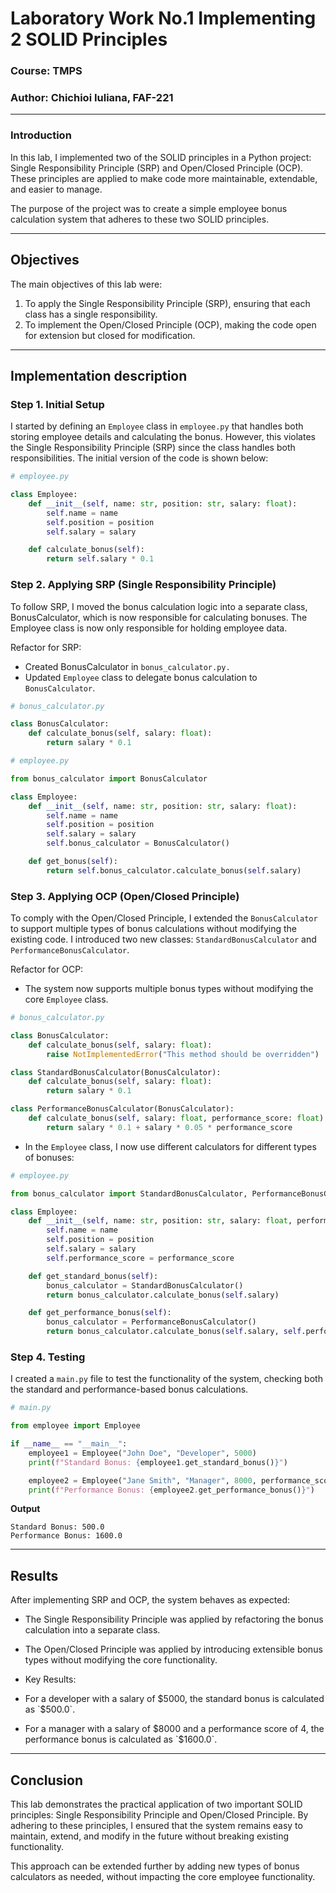# Laboratory Work No.1 Implementing 2 SOLID Principles 

### Course: TMPS
### Author: Chichioi Iuliana, FAF-221

----


### Introduction
In this lab, I implemented two of the SOLID principles in a Python project: Single Responsibility Principle (SRP) and Open/Closed Principle (OCP). These principles are applied to make code more maintainable, extendable, and easier to manage.

The purpose of the project was to create a simple employee bonus calculation system that adheres to these two SOLID principles.

---

## Objectives

The main objectives of this lab were:

1. To apply the Single Responsibility Principle (SRP), ensuring that each class has a single responsibility.
2. To implement the Open/Closed Principle (OCP), making the code open for extension but closed for modification.

---

## Implementation description

### Step 1. Initial Setup

I started by defining an `Employee` class in `employee.py` that handles both storing employee details and calculating the bonus. However, this violates the Single Responsibility Principle (SRP) since the class handles both responsibilities. The initial version of the code is shown below:

```python
# employee.py

class Employee:
    def __init__(self, name: str, position: str, salary: float):
        self.name = name
        self.position = position
        self.salary = salary

    def calculate_bonus(self):
        return self.salary * 0.1

```

### Step 2. Applying SRP (Single Responsibility Principle)
To follow SRP, I moved the bonus calculation logic into a separate class, BonusCalculator, which is now responsible for calculating bonuses. The Employee class is now only responsible for holding employee data.

Refactor for SRP:

- Created BonusCalculator in `bonus_calculator.py.`
- Updated `Employee` class to delegate bonus calculation to `BonusCalculator`.

```python
# bonus_calculator.py

class BonusCalculator:
    def calculate_bonus(self, salary: float):
        return salary * 0.1

```

```python
# employee.py

from bonus_calculator import BonusCalculator

class Employee:
    def __init__(self, name: str, position: str, salary: float):
        self.name = name
        self.position = position
        self.salary = salary
        self.bonus_calculator = BonusCalculator()

    def get_bonus(self):
        return self.bonus_calculator.calculate_bonus(self.salary)

```

### Step 3. Applying OCP (Open/Closed Principle)

To comply with the Open/Closed Principle, I extended the `BonusCalculator` to support multiple types of bonus calculations without modifying the existing code. I introduced two new classes: `StandardBonusCalculator` and `PerformanceBonusCalculator`.

Refactor for OCP:

- The system now supports multiple bonus types without modifying the core `Employee` class.

```python
# bonus_calculator.py

class BonusCalculator:
    def calculate_bonus(self, salary: float):
        raise NotImplementedError("This method should be overridden")

class StandardBonusCalculator(BonusCalculator):
    def calculate_bonus(self, salary: float):
        return salary * 0.1

class PerformanceBonusCalculator(BonusCalculator):
    def calculate_bonus(self, salary: float, performance_score: float):
        return salary * 0.1 + salary * 0.05 * performance_score

```

- In the `Employee` class, I now use different calculators for different types of bonuses:

```python
# employee.py

from bonus_calculator import StandardBonusCalculator, PerformanceBonusCalculator

class Employee:
    def __init__(self, name: str, position: str, salary: float, performance_score: float = 0):
        self.name = name
        self.position = position
        self.salary = salary
        self.performance_score = performance_score

    def get_standard_bonus(self):
        bonus_calculator = StandardBonusCalculator()
        return bonus_calculator.calculate_bonus(self.salary)

    def get_performance_bonus(self):
        bonus_calculator = PerformanceBonusCalculator()
        return bonus_calculator.calculate_bonus(self.salary, self.performance_score)

```
### Step 4. Testing

I created a `main.py` file to test the functionality of the system, checking both the standard and performance-based bonus calculations.

```python
# main.py

from employee import Employee

if __name__ == "__main__":
    employee1 = Employee("John Doe", "Developer", 5000)
    print(f"Standard Bonus: {employee1.get_standard_bonus()}")

    employee2 = Employee("Jane Smith", "Manager", 8000, performance_score=4)
    print(f"Performance Bonus: {employee2.get_performance_bonus()}")

```
**Output**

```
Standard Bonus: 500.0
Performance Bonus: 1600.0
```

--- 
## Results

After implementing SRP and OCP, the system behaves as expected:

- The Single Responsibility Principle was applied by refactoring the bonus calculation into a separate class.
- The Open/Closed Principle was applied by introducing extensible bonus types without modifying the core functionality.

- Key Results:

- For a developer with a salary of $5000, the standard bonus is calculated as `$500.0`.
- For a manager with a salary of $8000 and a performance score of 4, the performance bonus is calculated as `$1600.0`.

---
## Conclusion
This lab demonstrates the practical application of two important SOLID principles: Single Responsibility Principle and Open/Closed Principle. By adhering to these principles, I ensured that the system remains easy to maintain, extend, and modify in the future without breaking existing functionality.

This approach can be extended further by adding new types of bonus calculators as needed, without impacting the core employee functionality.